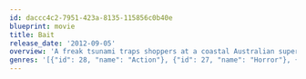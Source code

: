 ```yaml
---
id: daccc4c2-7951-423a-8135-115856c0b40e
blueprint: movie
title: Bait
release_date: '2012-09-05'
overview: 'A freak tsunami traps shoppers at a coastal Australian supermarket inside the building ... along with a 12-foot great white shark.'
genres: '[{"id": 28, "name": "Action"}, {"id": 27, "name": "Horror"}, {"id": 53, "name": "Thriller"}]'
---
```

